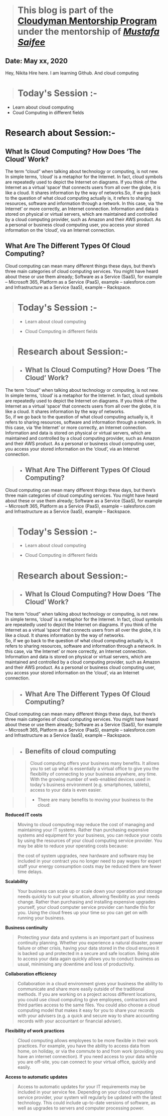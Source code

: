 > # This blog is part of the **[Cloudyman Mentorship Program](https://t.co/78sRvCvYiO?amp=1)** under the mentorship of *[Mustafa Saifee](https://www.linkedin.com/in/saifeemustafaq/)*

## Date: May xx, 2020

   Hey, Nikita Hire here.
   I am learning Github.
   And cloud computing
 
 
> # Today's Session :-
- Learn about cloud computing
- Coud Computing in different fields

# Research about Session:-

## What Is Cloud Computing? How Does ‘The Cloud’ Work?

<p> The term “cloud” when talking about technology or computing, is not new. In simple terms, ‘cloud’ is a metaphor for the Internet. In fact, cloud symbols are repeatedly used to depict the Internet on diagrams. If you think of the Internet as a virtual ‘space’ that connects users from all over the globe, it is like a cloud. It shares information by the way of networks.So, if we go back to the question of what cloud computing actually is, it refers to sharing resources, software and information through a network. In this case, via ‘the Internet’ or more correctly, an Internet connection. Information and data is stored on physical or virtual servers, which are maintained and controlled by a cloud computing provider, such as Amazon and their AWS product. As a personal or business cloud computing user, you access your stored information on the ‘cloud’, via an Internet connection.</p>

## What Are The Different Types Of Cloud Computing?
<p>
Cloud computing can mean many different things these days, but there’s three main categories of cloud computing services. You might have heard about these or use them already; Software as a Service (SaaS), for example – Microsoft 365, Platform as a Service (PaaS), example – salesforce.com and Infrastructure as a Service (IaaS), example – Rackspace.</p>

> # Today's Session :-

> - Learn about cloud computing

> - Cloud Computing in different fields

># Research about Session:-

> - ## What Is Cloud Computing? How Does ‘The Cloud’ Work?

<p> The term “cloud” when talking about technology or computing, is not new. In simple terms, ‘cloud’ is a metaphor for the Internet. In fact, cloud symbols are repeatedly used to depict the Internet on diagrams. If you think of the Internet as a virtual ‘space’ that connects users from all over the globe, it is like a cloud. It shares information by the way of networks.<br>So, if we go back to the question of what cloud computing actually is, it refers to sharing resources, software and information through a network. In this case, via ‘the Internet’ or more correctly, an Internet connection. Information and data is stored on physical or virtual servers, which are maintained and controlled by a cloud computing provider, such as Amazon and their AWS product. As a personal or business cloud computing user, you access your stored information on the ‘cloud’, via an Internet connection.</p>

> - ## What Are The Different Types Of Cloud Computing?
<p>
Cloud computing can mean many different things these days, but there’s three main categories of cloud computing services. You might have heard about these or use them already; Software as a Service (SaaS), for example – Microsoft 365, Platform as a Service (PaaS), example – salesforce.com and Infrastructure as a Service (IaaS), example – Rackspace.</p>



> # Today's Session :-

> - Learn about cloud computing

> - Cloud Computing in different fields

> # Research about Session:-

> - ## What Is Cloud Computing? How Does ‘The Cloud’ Work?

<p> The term “cloud” when talking about technology or computing, is not new. In simple terms, ‘cloud’ is a metaphor for the Internet. In fact, cloud symbols are repeatedly used to depict the Internet on diagrams. If you think of the Internet as a virtual ‘space’ that connects users from all over the globe, it is like a cloud. It shares information by the way of networks.<br>So, if we go back to the question of what cloud computing actually is, it refers to sharing resources, software and information through a network. In this case, via ‘the Internet’ or more correctly, an Internet connection. Information and data is stored on physical or virtual servers, which are maintained and controlled by a cloud computing provider, such as Amazon and their AWS product. As a personal or business cloud computing user, you access your stored information on the ‘cloud’, via an Internet connection.</p>

> - ## What Are The Different Types Of Cloud Computing?
<p>
Cloud computing can mean many different things these days, but there’s three main categories of cloud computing services. You might have heard about these or use them already; Software as a Service (SaaS), for example – Microsoft 365, Platform as a Service (PaaS), example – salesforce.com and Infrastructure as a Service (IaaS), example – Rackspace.</p>


> - ## Benefits of cloud computing

>> Cloud computing offers your business many benefits. It allows you to set up what is essentially a virtual office to give you the flexibility of connecting to your business anywhere, any time. With the growing number of web-enabled devices used in today's business environment (e.g. smartphones, tablets), access to your data is even easier.

>> - There are many benefits to moving your business to the cloud:

**Reduced IT costs**

> Moving to cloud computing may reduce the cost of managing and maintaining your IT systems. Rather than purchasing expensive systems and equipment for your business, you can reduce your costs by using the resources of your cloud computing service provider. You may be able to reduce your operating costs because:

> the cost of system upgrades, new hardware and software may be included in your contract you no longer need to pay wages for expert staff your energy consumption costs may be reduced there are fewer time delays.

**Scalability**

> Your business can scale up or scale down your operation and storage needs quickly to suit your situation, allowing flexibility as your needs change. Rather than purchasing and installing expensive upgrades yourself, your cloud computer service provider can handle this for you. Using the cloud frees up your time so you can get on with running your business.

**Business continuity**

> Protecting your data and systems is an important part of business continuity planning. Whether you experience a natural disaster, power failure or other crisis, having your data stored in the cloud ensures it is backed up and protected in a secure and safe location. Being able to access your data again quickly allows you to conduct business as usual, minimising any downtime and loss of productivity.

**Collaboration efficiency**

> Collaboration in a cloud environment gives your business the ability to communicate and share more easily outside of the traditional methods. If you are working on a project across different locations, you could use cloud computing to give employees, contractors and third parties access to the same files. You could also choose a cloud computing model that makes it easy for you to share your records with your advisers (e.g. a quick and secure way to share accounting records with your accountant or financial adviser).

**Flexibility of work practices**

> Cloud computing allows employees to be more flexible in their work practices. For example, you have the ability to access data from home, on holiday, or via the commute to and from work (providing you have an internet connection). If you need access to your data while you are off-site, you can connect to your virtual office, quickly and easily.

**Access to automatic updates**

> Access to automatic updates for your IT requirements may be included in your service fee. Depending on your cloud computing service provider, your system will regularly be updated with the latest technology. This could include up-to-date versions of software, as well as upgrades to servers and computer processing power.

